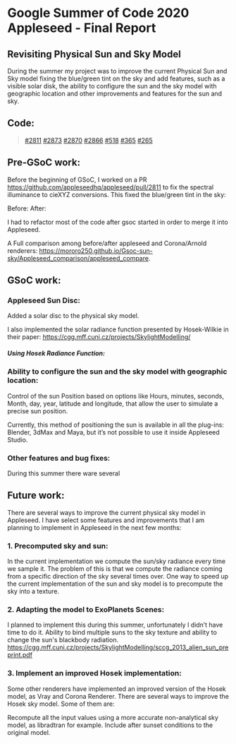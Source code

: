 # Google Summer of Code 2020 Appleseed - Final Report
 
## Revisiting Physical Sun and Sky Model

During the summer my project was to improve the current Physical Sun and Sky model fixing the blue/green tint on the sky and add features, such as a visible solar disk, the ability to configure the sun and the sky model with geographic location and other improvements and features for the sun and sky.

## Code:

> [#2811](https://github.com/appleseedhq/appleseed/pull/2811) 
> [#2873](https://github.com/appleseedhq/appleseed/pull/2873)
> [#2870](https://github.com/appleseedhq/appleseed/pull/2870)
> [#2866](https://github.com/appleseedhq/appleseed/pull/2866)
> [#518](https://github.com/appleseedhq/blenderseed/pull/518)
> [#365](https://github.com/appleseedhq/appleseed-max/pull/365)
> [#265](https://github.com/appleseedhq/appleseed-maya/pull/235)

## Pre-GSoC work:

Before the beginning of GSoC, I worked on a PR https://github.com/appleseedhq/appleseed/pull/2811 to fix the spectral illuminance to cieXYZ conversions. This fixed the blue/green tint in the sky:

Before:		After:



I had to refactor most of the code after gsoc started in order to merge it into Appleseed.

A Full comparison among before/after appleseed and Corona/Arnold renderers:
https://mororo250.github.io/Gsoc-sun-sky/Appleseed_comparison/appleseed_compare.

## GSoC work:


### Appleseed Sun Disc:

Added a solar disc to the physical sky model.



I also implemented the solar radiance function presented by Hosek-Wilkie in their paper: https://cgg.mff.cuni.cz/projects/SkylightModelling/

##### Using Hosek Radiance Function:


### Ability to configure the sun and the sky model with geographic location:


Control of the sun Position based on options like Hours, minutes, seconds, Month, day, year, latitude and longitude, that allow the user to simulate a precise sun position.
 
Currently, this method of positioning the sun is available in all the plug-ins: Blender, 3dMax and Maya, but it’s not possible to use it inside Appleseed Studio.





### Other features and bug fixes:

During this summer there ware several 



## Future work:

There are several ways to improve the current physical sky model in Appleseed. I have select some features and improvements that I am planning to implement in Appleseed in the next few months:

### 1. Precomputed sky and sun:

In the current implementation we compute the sun/sky radiance every time we sample it. The problem of this is that we compute the radiance coming from a  specific direction of the sky several times over. One way to speed up the current implementation of the sun and sky model is to precompute the sky into a texture.

### 2. Adapting the model to ExoPlanets Scenes:

I planned to implement this during this summer, unfortunately I didn’t have time to do it. Ability to bind multiple suns to the sky texture and ability to change the sun's blackbody radiation. https://cgg.mff.cuni.cz/projects/SkylightModelling/sccg_2013_alien_sun_preprint.pdf

### 3. Implement an improved Hosek implementation:


Some other renderers have implemented an improved version of the Hosek model, as Vray and Corona Renderer. There are several ways to improve the Hosek sky model. Some of them are:


Recompute all the input values using a more accurate non-analytical sky model, as libradtran for example.
Include after sunset conditions to the original model.

